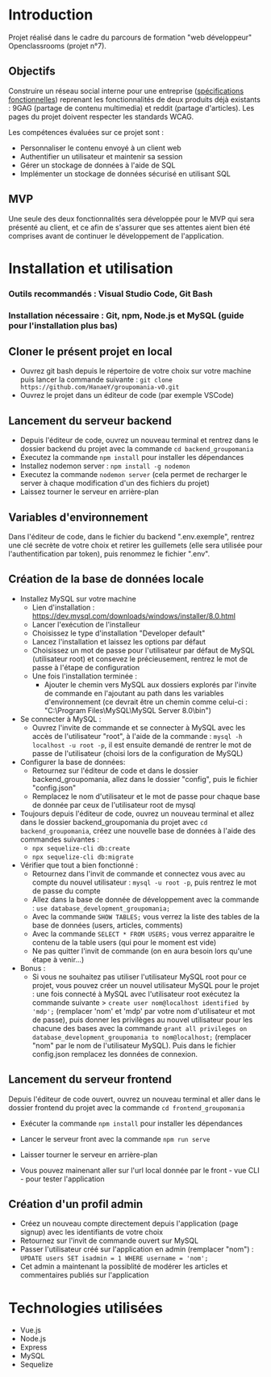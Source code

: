 # Introduction
Projet réalisé dans le cadre du parcours de formation "web développeur" Openclassrooms (projet n°7). 
## Objectifs
Construire un réseau social interne pour une entreprise ([spécifications fonctionnelles](https://s3-eu-west-1.amazonaws.com/course.oc-static.com/projects/DWJ_FR_P7/Groupomania_Specs_FR_DWJ_VF.pdf)) reprenant les fonctionnalités de deux produits déjà existants : 9GAG (partage de contenu multimedia) et reddit (partage d'articles). Les pages du projet doivent respecter les standards WCAG. 

Les compétences évaluées sur ce projet sont : 
* Personnaliser le contenu envoyé à un client web
* Authentifier un utilisateur et maintenir sa session
* Gérer un stockage de données à l'aide de SQL
* Implémenter un stockage de données sécurisé en utilisant SQL

## MVP
Une seule des deux fonctionnalités sera développée pour le MVP qui sera présenté au client, et ce afin de s'assurer que ses attentes aient bien été comprises avant de continuer le développement de l'application. 

# Installation et utilisation 
### Outils recommandés : Visual Studio Code, Git Bash
### Installation nécessaire : Git, npm, Node.js et MySQL (guide pour l'installation plus bas)

## Cloner le présent projet en local 
* Ouvrez git bash depuis le répertoire de votre choix sur votre machine puis lancer la commande suivante : `git clone https://github.com/HanaeY/groupomania-v0.git`
* Ouvrez le projet dans un éditeur de code (par exemple VSCode)

## Lancement du serveur backend
* Depuis l'éditeur de code, ouvrez un nouveau terminal et rentrez dans le dossier backend du projet avec la commande `cd backend_groupomania` 
* Éxecutez la commande `npm install` pour installer les dépendances
* Installez nodemon server : `npm install -g nodemon`
* Executez la commande `nodemon server` (cela permet de recharger le server à chaque modification d'un des fichiers du projet)
* Laissez tourner le serveur en arrière-plan

## Variables d'environnement
Dans l'éditeur de code, dans le fichier du backend ".env.exemple", rentrez une clé secrète de votre choix et retirer les guillemets (elle sera utilisée pour l'authentification par token), puis renommez le fichier ".env". 

## Création de la base de données locale 
* Installez MySQL sur votre machine
    * Lien d'installation : https://dev.mysql.com/downloads/windows/installer/8.0.html
    * Lancer l'exécution de l'installeur 
    * Choisissez le type d'installation "Developer default"
    * Lancez l'installation et laissez les options par défaut 
    * Choisissez un mot de passe pour l'utilisateur par défaut de MySQL (utilisateur root) et consevez le précieusement, rentrez le mot de passe à l'étape de configuration
    * Une fois l'installation terminée :  
        * Ajouter le chemin vers MySQL aux dossiers explorés par l'invite de commande en l'ajoutant au path dans les variables d'environnement (ce devrait être un chemin comme celui-ci : "C:\Program Files\MySQL\MySQL Server 8.0\bin")
* Se connecter à MySQL :
    * Ouvrez l'invite de commande et se connecter à MySQL avec les accès de l'utilisateur "root", à l'aide de la commande : `mysql -h localhost -u root -p`, il est ensuite demandé de rentrer le mot de passe de l'utilisateur (choisi lors de la configuration de MySQL)
* Configurer la base de données:  
    * Retournez sur l'éditeur de code et dans le dossier backend_groupomania, allez dans le dossier "config", puis le fichier "config.json"
    * Remplacez le nom d'utilisateur et le mot de passe pour chaque base de donnée par ceux de l'utilisateur root de mysql
* Toujours depuis l'éditeur de code, ouvrez un nouveau terminal et allez dans le dossier backend_groupomania du projet avec `cd backend_groupomania`, créez une nouvelle base de données à l'aide des commandes suivantes :
    * `npx sequelize-cli db:create`
    * `npx sequelize-cli db:migrate`
* Vérifier que tout a bien fonctionné :  
    * Retournez dans l'invit de commande et connectez vous avec au compte du nouvel utilisateur : `mysql -u root -p`, puis rentrez le mot de passe du compte 
    * Allez dans la base de donnée de développement avec la commande : `use database_development_groupomania;`
    * Avec la commande `SHOW TABLES;` vous verrez la liste des tables de la base de données (users, articles, comments)
    * Avec la commande `SELECT * FROM USERS;` vous verrez apparaitre le contenu de la table users (qui pour le moment est vide)
    * Ne pas quitter l'invit de commande (on en aura besoin lors qu'une étape à venir...)
* Bonus : 
    * Si vous ne souhaitez pas utiliser l'utilisateur MySQL root pour ce projet, vous pouvez créer un nouvel utilisateur MySQL pour le projet : une fois connecté à MySQL avec l'utilisateur root exécutez la commande suivante > `create user nom@localhost identified by 'mdp';` (remplacer 'nom' et 'mdp' par votre nom d'utilisateur et mot de passe), puis donner les privilèges au nouvel utilisateur pour les chacune des bases avec la commande `grant all privileges on database_development_groupomania to nom@localhost;` (remplacer "nom" par le nom de l'utilisateur MySQL). Puis dans le fichier config.json remplacez les données de connexion.

## Lancement du serveur frontend
Depuis l'éditeur de code ouvert, ouvrez un nouveau terminal et aller dans le dossier frontend du projet avec la commande `cd frontend_groupomania`
* Exécuter la commande `npm install` pour installer les dépendances
* Lancer le serveur front avec la commande `npm run serve`
* Laisser tourner le serveur en arrière-plan

* Vous pouvez mainenant aller sur l'url local donnée par le front - vue CLI - pour tester l'application

## Création d'un profil admin 
* Créez un nouveau compte directement depuis l'application (page signup) avec les identifiants de votre choix
* Retournez sur l'invit de commande ouvert sur MySQL
* Passer l'utilisateur créé sur l'application en admin (remplacer "nom") : `UPDATE users SET isadmin = 1 WHERE username = 'nom';`
* Cet admin a maintenant la possiblité de modérer les articles et commentaires publiés sur l'application 

# Technologies utilisées 

* Vue.js
* Node.js
* Express
* MySQL
* Sequelize 